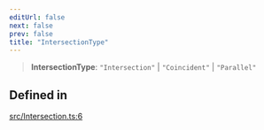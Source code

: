 ```yaml
---
editUrl: false
next: false
prev: false
title: "IntersectionType"
---
```


> **IntersectionType**: `"Intersection"` \| `"Coincident"` \| `"Parallel"`

## Defined in

[src/Intersection.ts:6](https://github.com/fabricjs/fabric.js/blob/v6.0.0-rc4/src/Intersection.ts#L6)

